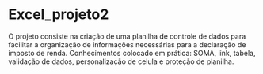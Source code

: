 # Excel_projeto2
O projeto consiste na criação de uma planilha de controle de dados para facilitar a organização de informações necessárias para a declaração de imposto de renda.
Conhecimentos colocado em prática: 
SOMA, link, tabela, validação de dados, personalização de celula e proteção de planilha.
